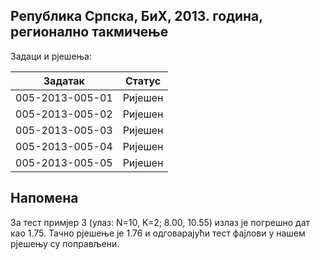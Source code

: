 ## Република Српска, БиХ, 2013. година, регионално такмичење
Задаци и рјешења:

| Задатак         | Статус  |
| --------------- | ------- |
| 005-2013-005-01 | Ријешен |
| 005-2013-005-02 | Ријешен |
| 005-2013-005-03 | Ријешен |
| 005-2013-005-04 | Ријешен |
| 005-2013-005-05 | Ријешен |

## Напомена
За тест примјер 3 (улаз: N=10, K=2; 8.00, 10.55) излаз је погрешно дат као 1.75. Тачно рјешење је 1.76 и одговарајући тест фајлови у нашем рјешењу су поправљени.

